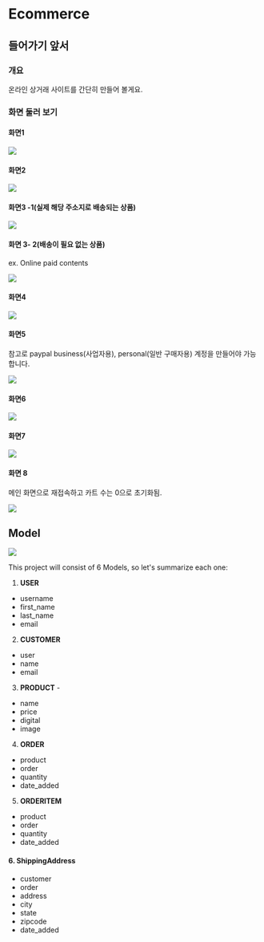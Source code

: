# Ecommerce

## 들어가기 앞서

### 개요

온라인 상거래 사이트를 간단히 만들어 볼게요. 

### 화면 둘러 보기 

#### 화면1

![](../../../.gitbook/assets/image%20%28388%29.png)

#### 화면2

![](../../../.gitbook/assets/image%20%28404%29.png)

#### 화면3 -1\(실제 해당 주소지로 배송되는 상품\)

![](../../../.gitbook/assets/image%20%28380%29.png)

#### 화면 3- 2\(배송이 필요 없는 상품\)

ex. Online paid contents

![](../../../.gitbook/assets/image%20%28385%29.png)



#### 화면4

![](../../../.gitbook/assets/image%20%28379%29.png)

#### 화면5

참고로 paypal business\(사업자용\), personal\(일반 구매자용\) 계정을 만들어야 가능합니다.

![](../../../.gitbook/assets/image%20%28400%29.png)

#### 화면6

![](../../../.gitbook/assets/image%20%28408%29.png)

#### 화면7 

![](../../../.gitbook/assets/image%20%28402%29.png)

#### 화면 8 

메인 화면으로 재접속하고 카트 수는 0으로 초기화됨.

![](../../../.gitbook/assets/image%20%28394%29.png)

## Model

![](../../../.gitbook/assets/image%20%28392%29.png)

This project will consist of 6 Models, so let's summarize each one:

1. **USER** 

* username
* first\_name
* last\_name
* email

2. **CUSTOMER** 

* user
* name
* email

3. **PRODUCT** -

* name
* price
* digital
* image

4. **ORDER** 

* product
* order
* quantity
* date\_added

5. **ORDERITEM** 

* product
* order
* quantity
* date\_added

#### 6. ShippingAddress

* customer
* order
* address
* city
* state
* zipcode
* date\_added



